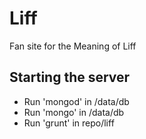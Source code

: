 Liff
====

Fan site for the Meaning of Liff

## Starting the server

- Run 'mongod' in /data/db
- Run 'mongo' in /data/db
- Run 'grunt' in repo/liff
